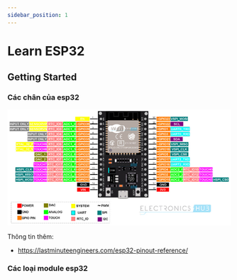 ```yaml
---
sidebar_position: 1
---
```


# Learn ESP32

## Getting Started

### Các chân của esp32

![ESP32 pinout](./img/ESP32-Pinout-1.jpg)

Thông tin thêm:

- https://lastminuteengineers.com/esp32-pinout-reference/

### Các loại module esp32
